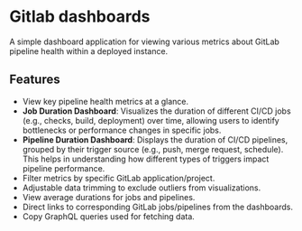 # Gitlab dashboards

A simple dashboard application for viewing various metrics about GitLab pipeline health within a deployed instance.

## Features

- View key pipeline health metrics at a glance.
- **Job Duration Dashboard**: Visualizes the duration of different CI/CD jobs (e.g., checks, build, deployment) over time, allowing users to identify bottlenecks or performance changes in specific jobs.
- **Pipeline Duration Dashboard**: Displays the duration of CI/CD pipelines, grouped by their trigger source (e.g., push, merge request, schedule). This helps in understanding how different types of triggers impact pipeline performance.
- Filter metrics by specific GitLab application/project.
- Adjustable data trimming to exclude outliers from visualizations.
- View average durations for jobs and pipelines.
- Direct links to corresponding GitLab jobs/pipelines from the dashboards.
- Copy GraphQL queries used for fetching data.
